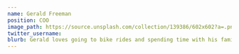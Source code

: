 ```yaml
---
name: Gerald Freeman
position: COO
image_path: https://source.unsplash.com/collection/139386/602x602?a=.png
twitter_username: 
blurb: Gerald loves going to bike rides and spending time with his family.
---
```

